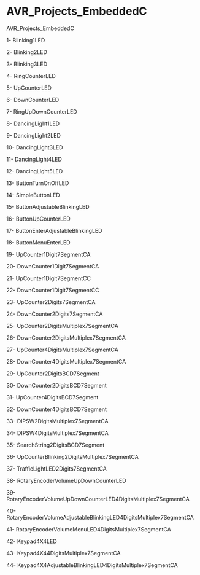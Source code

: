 # AVR_Projects_EmbeddedC
AVR_Projects_EmbeddedC

1- Blinking1LED

2- Blinking2LED

3- Blinking3LED

4- RingCounterLED

5- UpCounterLED

6- DownCounterLED

7- RingUpDownCounterLED

8- DancingLight1LED

9- DancingLight2LED

10- DancingLight3LED

11- DancingLight4LED

12- DancingLight5LED

13- ButtonTurnOnOffLED

14- SimpleButtonLED

15- ButtonAdjustableBlinkingLED

16- ButtonUpCounterLED

17- ButtonEnterAdjustableBlinkingLED

18- ButtonMenuEnterLED

19- UpCounter1Digit7SegmentCA

20- DownCounter1Digit7SegmentCA

21- UpCounter1Digit7SegmentCC

22- DownCounter1Digit7SegmentCC

23- UpCounter2Digits7SegmentCA

24- DownCounter2Digits7SegmentCA

25- UpCounter2DigitsMultiplex7SegmentCA

26- DownCounter2DigitsMultiplex7SegmentCA

27- UpCounter4DigitsMultiplex7SegmentCA

28- DownCounter4DigitsMultiplex7SegmentCA

29- UpCounter2DigitsBCD7Segment

30- DownCounter2DigitsBCD7Segment

31- UpCounter4DigitsBCD7Segment

32- DownCounter4DigitsBCD7Segment

33- DIPSW2DigitsMultiplex7SegmentCA

34- DIPSW4DigitsMultiplex7SegmentCA

35- SearchString2DigitsBCD7Segment

36- UpCounterBlinking2DigitsMultiplex7SegmentCA

37- TrafficLightLED2Digits7SegmentCA

38- RotaryEncoderVolumeUpDownCounterLED

39- RotaryEncoderVolumeUpDownCounterLED4DigitsMultiplex7SegmentCA

40- RotaryEncoderVolumeAdjustableBlinkingLED4DigitsMultiplex7SegmentCA

41- RotaryEncoderVolumeMenuLED4DigitsMultiplex7SegmentCA

42- Keypad4X4LED

43- Keypad4X44DigitsMultiplex7SegmentCA

44- Keypad4X4AdjustableBlinkingLED4DigitsMultiplex7SegmentCA
